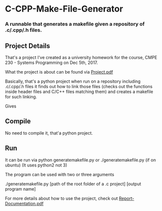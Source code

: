 # C-CPP-Make-File-Generator
### A runnable that generates a makefile given a repository of .c/.cpp/.h files.

## Project Details
That's a project I've created as a university homework for the course, CMPE 230 - Systems Programming on Dec 5th, 2017.

What the project is about can be found via [Project.pdf](https://github.com/corupta/C-CPP-Make-File-Generator/blob/master/Project.pdf)

Basically, that's a python project when run on a repository including .c/.cpp/.h files it finds out how to link those files (checks out the functions inside header files and C/C++ files matching them) and creates a makefile for such linking.

Gives 

## Compile
No need to compile it, that'a python project.

## Run
It can be run via python generatemakefile.py or ./generatemakefile.py (if on ubuntu)
(It uses python2 not 3)

The program can be used with two or three arguments

./generatemakefile.py [path of the root folder of a .c project] [output program name]

For more details about how to use the project, check out [Report-Documentation.pdf](https://github.com/corupta/C-CPP-Make-File-Generator/blob/master/Report-Documentation.pdf)
